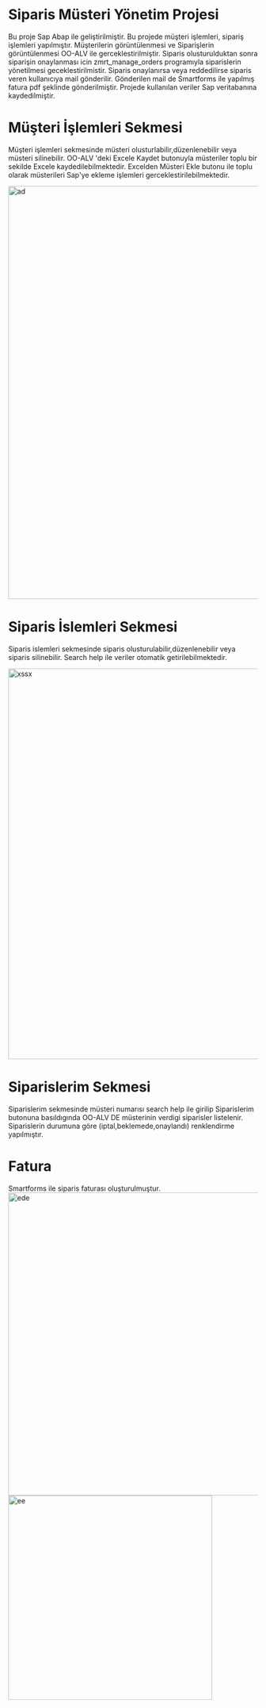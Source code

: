 # Siparis Müsteri Yönetim Projesi
Bu proje Sap Abap ile geliştirilmiştir. Bu projede müşteri işlemleri, sipariş işlemleri yapılmıştır. Müşterilerin görüntülenmesi ve Siparişlerin 
görüntülenmesi OO-ALV ile gerceklestirilmiştir. Siparis olusturulduktan sonra siparişin onaylanması icin zmrt_manage_orders programıyla siparislerin
yönetilmesi geceklestirilmistir. Siparis onaylanırsa veya reddedilirse siparis veren kullanıcıya mail gönderilir. Gönderilen mail de Smartforms ile 
yapılmış fatura pdf şeklinde gönderilmiştir. Projede kullanılan veriler Sap veritabanına kaydedilmiştir.
# Müşteri İşlemleri Sekmesi
Müşteri işlemleri sekmesinde müsteri olusturlabilir,düzenlenebilir veya müsteri silinebilir. OO-ALV 'deki Excele Kaydet butonuyla müsteriler 
toplu bir sekilde Excele kaydedilebilmektedir. Excelden Müsteri Ekle butonu ile toplu olarak müsterileri Sap'ye ekleme işlemleri gerceklestirilebilmektedir.

<img width="833" alt="ad" src="https://github.com/user-attachments/assets/9806284c-9c96-4129-bcaa-629a2c0ecd7b">

# Siparis İslemleri Sekmesi
Siparis islemleri sekmesinde siparis olusturulabilir,düzenlenebilir veya siparis silinebilir. Search help ile veriler otomatik getirilebilmektedir.

<img width="788" alt="xssx" src="https://github.com/user-attachments/assets/b1b1d151-681e-49a1-89ce-b1f52e70ab32">


# Siparislerim Sekmesi

Siparislerim sekmesinde müsteri numarısı search help ile girilip Siparislerim butonuna basıldıgında OO-ALV DE müsterinin verdigi siparisler listelenir.
Siparislerin durumuna göre (iptal,beklemede,onaylandı) renklendirme yapılmıştır.

# Fatura 
Smartforms ile siparis faturası oluşturulmuştur.
<img width="611" alt="ede" src="https://github.com/user-attachments/assets/dbdb77d8-0bf4-4b7b-b59c-2f0aabc60019"> <img width="412" alt="ee" src="https://github.com/user-attachments/assets/f68e1792-4521-4274-9d42-dc0e55402430">



